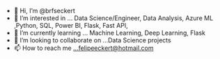 - 👋 Hi, I’m @brfseckert
- 👀 I’m interested in ... Data Science/Engineer, Data Analysis, Azure ML ,Python, SQL, Power BI, Flask, Fast API, 
- 🌱 I’m currently learning ... Machine Learning, Deep Learning, Flask
- 💞️ I’m looking to collaborate on ...Data Science projects
- 📫 How to reach me ...felipeeckert@hotmail.com

